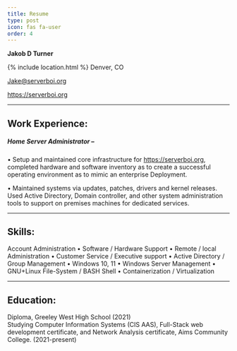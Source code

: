 ```yaml
---
title: Resume
type: post
icon: fas fa-user
order: 4
---
```


<style>
i.fas.fa-hashtag {
    visibility: hidden;
    display: none;
}
h1.dynamic-title {
  visibility: hidden;
  display: none;
}
#core-wrapper > div > div > p:nth-child(2) > strong {
    font-size: 22px;
}  
</style>

**Jakob D Turner**

{% include location.html %} Denver, CO

<a href="mailto:Jake@serverboi.org">Jake@serverboi.org</a>

https://serverboi.org

---
## Work Experience:
##### Home Server Administrator –
• Setup and maintained core infrastructure for https://serverboi.org, completed hardware and
software inventory as to create a successful operating environment as to mimic an enterprise
Deployment.

• Maintained systems via updates, patches, drivers and kernel releases. Used Active Directory, Domain controller, and other system administration tools to support on premises machines for dedicated services.

---
## Skills:
Account Administration
• Software / Hardware Support
• Remote / local Administration
• Customer Service / Executive support
• Active Directory / Group Management
• Windows 10, 11
• Windows Server Management
• GNU+Linux File-System / BASH Shell
• Containerization / Virtualization

---
## Education:
Diploma, Greeley West High School (2021)  
Studying Computer Information Systems (CIS AAS), Full-Stack web development certificate, and
Network Analysis certificate, Aims Community College. (2021-present)
